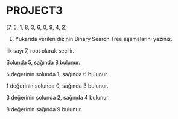 # PROJECT3

[7, 5, 1, 8, 3, 6, 0, 9, 4, 2]

1. Yukarıda verilen dizinin Binary Search Tree aşamalarını yazınız.

İlk sayı 7, root olarak seçilir.

Solunda 5, sağında 8 bulunur.

5 değerinin solunda 1, sağında 6 bulunur.

1 değerinin solunda 0, sağında 3 bulunur.

3 değerinin solunda 2, sağında 4 bulunur.

8 değerinin sağında 9 bulunur.
